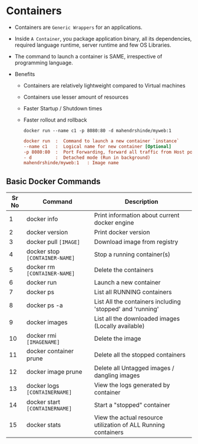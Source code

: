 # Containers

- Containers are `Generic Wrappers` for an applications. 

- Inside `A Container`, you package application binary, all its dependencies, required language runtime, server runtime and few OS Libraries.

- The command to launch a container is SAME, irrespective of programming language.

- Benefits
  
  * Containers are relatively lightweight compared to Virtual machines
  * Containers use lesser amount of resources
  * Faster Startup / Shutdown times
  * Faster rollout and rollback


    ```
    docker run --name c1 -p 8080:80 -d mahendrshinde/myweb:1
    ```

    ```ini
    docker run  :  Command to launch a new container `instance` 
    --name c1   :  Logical name for new container [Optional]
    -p 8080:80  :  Port Forwarding, forward all traffic from Host port 8080 to container port 80
    - d         :  Detached mode (Run in background) 
    mahendrshinde/myweb:1   : Image name
    ```

## Basic Docker Commands

Sr No   | Command | Description
-------|----------|------------
1 | docker info | Print information about current docker engine
2 | docker version | Print docker version
3 | docker pull `[IMAGE]`| Download image from registry
4 | docker stop `[CONTAINER-NAME]` | Stop a running container(s)
5 | docker rm `[CONTAINER-NAME]` | Delete the containers
6 | docker run | Launch a new container
7 | docker ps | List all RUNNING containers
8 | docker ps -a | List All the containers including 'stopped' and 'running'
9 | docker images | List all the downloaded images (Locally available)
10 | docker rmi `[IMAGENAME]` | Delete the image
11 | docker container prune | Delete all the stopped containers
12 | docker image prune | Delete all Untagged images / dangling images
13 | docker logs `[CONTAINERNAME]` | View the logs generated by container
14 | docker start `[CONTAINERNAME]` | Start a "stopped" container
15 | docker stats | View the actual resource utilization of ALL Running containers